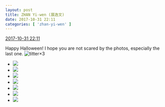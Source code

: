 ```yaml
---
layout: post
title: ZHAN Yi-wen (展逸文)
date: 2017-10-31 22:11
categories: [ 'zhan-yi-wen' ]
---
```


<div class="weibo-info">
  <a href="http://weibo.com/6108090526/FsXWeejNo">2017-10-31 22:11</a>
</div>

Happy Halloween! I hope you are not scared by the photos, especially the last one. ![titter](http://img.t.sinajs.cn/t4/appstyle/expression/ext/normal/19/heia_org.gif)×3

<!-- more -->

<ul class="weibo-pic-list-3">
  <li class="weibo-pic">
    <a href="http://wx2.sinaimg.cn/mw690/006FmVn8gy1fl1s9pyopwj30ku0kumyy.jpg"><img src="http://wx2.sinaimg.cn/thumb150/006FmVn8gy1fl1s9pyopwj30ku0kumyy.jpg" /></a>
  </li>
  <li class="weibo-pic">
    <a href="http://wx1.sinaimg.cn/mw690/006FmVn8gy1fl1s9qvpoxj30ku0kuq4o.jpg"><img src="http://wx1.sinaimg.cn/thumb150/006FmVn8gy1fl1s9qvpoxj30ku0kuq4o.jpg" /></a>
  </li>
  <li class="weibo-pic">
    <a href="http://wx2.sinaimg.cn/mw690/006FmVn8gy1fl1s9rabuej30ku0kuq4p.jpg"><img src="http://wx2.sinaimg.cn/thumb150/006FmVn8gy1fl1s9rabuej30ku0kuq4p.jpg" /></a>
  </li>
  <li class="weibo-pic">
    <a href="http://wx4.sinaimg.cn/mw690/006FmVn8gy1fl1s9pj2uuj30ku0kugol.jpg"><img src="http://wx4.sinaimg.cn/thumb150/006FmVn8gy1fl1s9pj2uuj30ku0kugol.jpg" /></a>
  </li>
  <li class="weibo-pic">
    <a href="http://wx3.sinaimg.cn/mw690/006FmVn8gy1fl1s9rpgs8j30ku0kuq5n.jpg"><img src="http://wx3.sinaimg.cn/thumb150/006FmVn8gy1fl1s9rpgs8j30ku0kuq5n.jpg" /></a>
  </li>
  <li class="weibo-pic">
    <a href="http://wx2.sinaimg.cn/mw690/006FmVn8gy1fl1s9qgvgij30ku0ku0v5.jpg"><img src="http://wx2.sinaimg.cn/thumb150/006FmVn8gy1fl1s9qgvgij30ku0ku0v5.jpg" /></a>
  </li>
  <li class="weibo-pic">
    <a href="http://wx1.sinaimg.cn/mw690/006FmVn8gy1fl1s9s338fj30ku0kugno.jpg"><img src="http://wx1.sinaimg.cn/thumb150/006FmVn8gy1fl1s9s338fj30ku0kugno.jpg" /></a>
  </li>
</ul>
